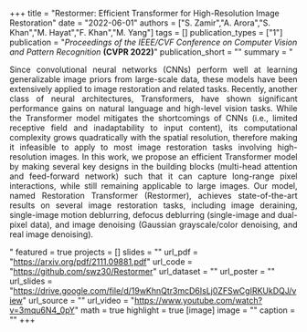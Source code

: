 +++
title = "Restormer: Efficient Transformer for High-Resolution Image Restoration"
date = "2022-06-01"
authors = ["S. Zamir","A. Arora","S. Khan","M. Hayat","F. Khan","M. Yang"]
tags = []
publication_types = ["1"]
publication = "_Proceedings of the IEEE/CVF Conference on Computer Vision and Pattern Recognition_ **(CVPR 2022)**"
publication_short = ""
summary = " <p style='text-align: justify;'> Since convolutional neural networks (CNNs) perform well at learning generalizable image priors from large-scale data, these models have been extensively applied to image restoration and related tasks. Recently, another class of neural architectures, Transformers, have shown significant performance gains on natural language and high-level vision tasks. While the Transformer model mitigates the shortcomings of CNNs (i.e., limited receptive field and inadaptability to input content), its computational complexity grows quadratically with the spatial resolution, therefore making it infeasible to apply to most image restoration tasks involving high-resolution images. In this work, we propose an efficient Transformer model by making several key designs in the building blocks (multi-head attention and feed-forward network) such that it can capture long-range pixel interactions, while still remaining applicable to large images. Our model, named Restoration Transformer (Restormer), achieves state-of-the-art results on several image restoration tasks, including image deraining, single-image motion deblurring, defocus deblurring (single-image and dual-pixel data), and image denoising (Gaussian grayscale/color denoising, and real image denoising). </p>"
featured = true
projects = []
slides = ""
url_pdf = "https://arxiv.org/pdf/2111.09881.pdf"
url_code = "https://github.com/swz30/Restormer"
url_dataset = ""
url_poster = ""
url_slides = "https://drive.google.com/file/d/19wKhnQtr3mcD6IsLj0ZFSwCgIRKUkDQJ/view"
url_source = ""
url_video = "https://www.youtube.com/watch?v=3mqu6N4_0pY"
math = true
highlight = true
[image]
image = ""
caption = ""
+++

